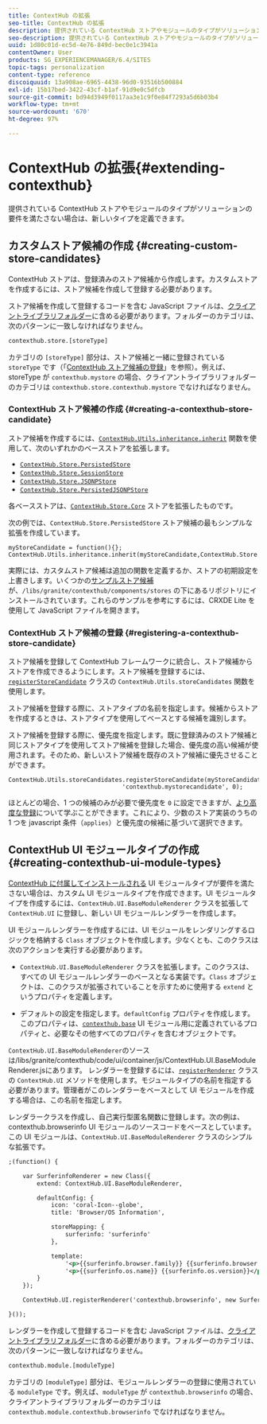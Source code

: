 ```yaml
---
title: ContextHub の拡張
seo-title: ContextHub の拡張
description: 提供されている ContextHub ストアやモジュールのタイプがソリューションの要件を満たさない場合は、新しいタイプを定義できます
seo-description: 提供されている ContextHub ストアやモジュールのタイプがソリューションの要件を満たさない場合は、新しいタイプを定義できます
uuid: 1d80c01d-ec5d-4e76-849d-bec0e1c3941a
contentOwner: User
products: SG_EXPERIENCEMANAGER/6.4/SITES
topic-tags: personalization
content-type: reference
discoiquuid: 13a908ae-6965-4438-96d0-93516b500884
exl-id: 15b17bed-3422-43cf-b1af-91d9e0c5dfcb
source-git-commit: bd94d3949f0117aa3e1c9f0e84f7293a5d6b03b4
workflow-type: tm+mt
source-wordcount: '670'
ht-degree: 97%

---
```


# ContextHub の拡張{#extending-contexthub}

提供されている ContextHub ストアやモジュールのタイプがソリューションの要件を満たさない場合は、新しいタイプを定義できます。

## カスタムストア候補の作成  {#creating-custom-store-candidates}

ContextHub ストアは、登録済みのストア候補から作成します。カスタムストアを作成するには、ストア候補を作成して登録する必要があります。

ストア候補を作成して登録するコードを含む JavaScript ファイルは、[クライアントライブラリフォルダー](/help/sites-developing/clientlibs.md#creating-client-library-folders)に含める必要があります。フォルダーのカテゴリは、次のパターンに一致しなければなりません。

```xml
contexthub.store.[storeType]
```

カテゴリの `[storeType]` 部分は、ストア候補と一緒に登録されている `storeType` です（「[ContextHub ストア候補の登録](/help/sites-developing/ch-extend.md#registering-a-contexthub-store-candidate)」を参照）。例えば、storeType が `contexthub.mystore` の場合、クライアントライブラリフォルダーのカテゴリは `contexthub.store.contexthub.mystore` でなければなりません。

### ContextHub ストア候補の作成 {#creating-a-contexthub-store-candidate}

ストア候補を作成するには、[`ContextHub.Utils.inheritance.inherit`](/help/sites-developing/contexthub-api.md#inherit-child-parent) 関数を使用して、次のいずれかのベースストアを拡張します。

* [`ContextHub.Store.PersistedStore`](/help/sites-developing/contexthub-api.md#contexthub-store-persistedstore)
* [`ContextHub.Store.SessionStore`](/help/sites-developing/contexthub-api.md#contexthub-store-sessionstore)
* [`ContextHub.Store.JSONPStore`](/help/sites-developing/contexthub-api.md#contexthub-store-jsonpstore)
* [`ContextHub.Store.PersistedJSONPStore`](/help/sites-developing/contexthub-api.md#contexthub-store-persistedjsonpstore)

各ベースストアは、[`ContextHub.Store.Core`](/help/sites-developing/contexthub-api.md#contexthub-store-core) ストアを拡張したものです。

次の例では、`ContextHub.Store.PersistedStore` ストア候補の最もシンプルな拡張を作成しています。

```
myStoreCandidate = function(){};
ContextHub.Utils.inheritance.inherit(myStoreCandidate,ContextHub.Store.PersistedStore);
```

実際には、カスタムストア候補は追加の関数を定義するか、ストアの初期設定を上書きします。いくつかの[サンプルストア候補](/help/sites-developing/ch-samplestores.md)が、`/libs/granite/contexthub/components/stores` の下にあるリポジトリにインストールされています。これらのサンプルを参考にするには、CRXDE Lite を使用して JavaScript ファイルを開きます。

### ContextHub ストア候補の登録 {#registering-a-contexthub-store-candidate}

ストア候補を登録して ContextHub フレームワークに統合し、ストア候補からストアを作成できるようにします。ストア候補を登録するには、[`registerStoreCandidate`](/help/sites-developing/contexthub-api.md#registerstorecandidate-store-storetype-priority-applies) クラスの `ContextHub.Utils.storeCandidates` 関数を使用します。

ストア候補を登録する際に、ストアタイプの名前を指定します。候補からストアを作成するときは、ストアタイプを使用してベースとする候補を識別します。

ストア候補を登録する際に、優先度を指定します。既に登録済みのストア候補と同じストアタイプを使用してストア候補を登録した場合、優先度の高い候補が使用されます。そのため、新しいストア候補を既存のストア候補に優先させることができます。

```
ContextHub.Utils.storeCandidates.registerStoreCandidate(myStoreCandidate,
                                'contexthub.mystorecandidate', 0);
```

ほとんどの場合、1 つの候補のみが必要で優先度を `0` に設定できますが、[より高度な登録](/help/sites-developing/contexthub-api.md#registerstorecandidate-store-storetype-priority-applies)について学ぶことができます。これにより、少数のストア実装のうちの 1 つを javascript 条件（`applies`）と優先度の候補に基づいて選択できます。

## ContextHub UI モジュールタイプの作成 {#creating-contexthub-ui-module-types}

[ContextHub に付属してインストールされる](/help/sites-developing/ch-samplemodules.md) UI モジュールタイプが要件を満たさない場合は、カスタム UI モジュールタイプを作成できます。UI モジュールタイプを作成するには、`ContextHub.UI.BaseModuleRenderer` クラスを拡張して `ContextHub.UI` に登録し、新しい UI モジュールレンダラーを作成します。

UI モジュールレンダラーを作成するには、UI モジュールをレンダリングするロジックを格納する `Class` オブジェクトを作成します。少なくとも、このクラスは次のアクションを実行する必要があります。

* `ContextHub.UI.BaseModuleRenderer` クラスを拡張します。このクラスは、すべての UI モジュールレンダラーのベースとなる実装です。`Class` オブジェクトは、このクラスが拡張されていることを示すために使用する `extend` というプロパティを定義します。

* デフォルトの設定を指定します。`defaultConfig` プロパティを作成します。このプロパティは、[`contexthub.base`](/help/sites-developing/ch-samplemodules.md#contexthub-base-ui-module-type) UI モジュール用に定義されているプロパティと、必要なその他すべてのプロパティを含むオブジェクトです。

`ContextHub.UI.BaseModuleRenderer`のソースは/libs/granite/contexthub/code/ui/container/js/ContextHub.UI.BaseModuleRenderer.jsにあります。  レンダラーを登録するには、[`registerRenderer`](/help/sites-developing/contexthub-api.md#registerrenderer-moduletype-renderer-dontrender) クラスの `ContextHub.UI` メソッドを使用します。モジュールタイプの名前を指定する必要があります。管理者がこのレンダラーをベースとして UI モジュールを作成する場合は、この名前を指定します。

レンダラークラスを作成し、自己実行型匿名関数に登録します。次の例は、contexthub.browserinfo UI モジュールのソースコードをベースとしています。この UI モジュールは、`ContextHub.UI.BaseModuleRenderer` クラスのシンプルな拡張です。

```xml
;(function() {

    var SurferinfoRenderer = new Class({
        extend: ContextHub.UI.BaseModuleRenderer,

        defaultConfig: {
            icon: 'coral-Icon--globe',
            title: 'Browser/OS Information',

            storeMapping: {
                surferinfo: 'surferinfo'
            },

            template:
                '<p>{{surferinfo.browser.family}} {{surferinfo.browser.version}}</p>' +
                '<p>{{surferinfo.os.name}} {{surferinfo.os.version}}</p>'
        }
    });

    ContextHub.UI.registerRenderer('contexthub.browserinfo', new SurferinfoRenderer());

}());
```

レンダラーを作成して登録するコードを含む JavaScript ファイルは、[クライアントライブラリフォルダー](/help/sites-developing/clientlibs.md#creating-client-library-folders)に含める必要があります。フォルダーのカテゴリは、次のパターンに一致しなければなりません。

```xml
contexthub.module.[moduleType]
```

カテゴリの `[moduleType]` 部分は、モジュールレンダラーの登録に使用されている `moduleType` です。例えば、`moduleType` が `contexthub.browserinfo` の場合、クライアントライブラリフォルダーのカテゴリは `contexthub.module.contexthub.browserinfo` でなければなりません。
